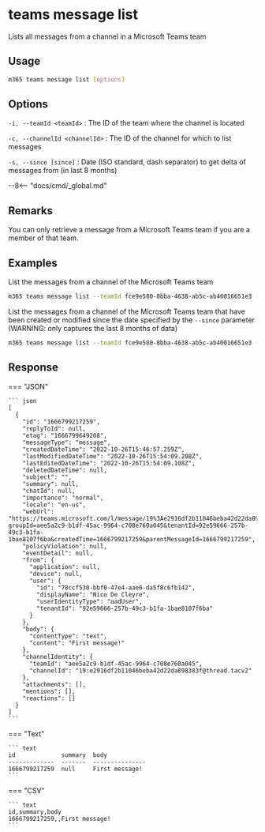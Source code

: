# teams message list

Lists all messages from a channel in a Microsoft Teams team

## Usage

```sh
m365 teams message list [options]
```

## Options

`-i, --teamId <teamId>`
: The ID of the team where the channel is located

`-c, --channelId <channelId>`
: The ID of the channel for which to list messages

`-s, --since [since]`
: Date (ISO standard, dash separator) to get delta of messages from (in last 8 months)

--8<-- "docs/cmd/_global.md"

## Remarks

You can only retrieve a message from a Microsoft Teams team if you are a member of that team.

## Examples

List the messages from a channel of the Microsoft Teams team

```sh
m365 teams message list --teamId fce9e580-8bba-4638-ab5c-ab40016651e3 --channelId 19:eb30973b42a847a2a1df92d91e37c76a@thread.skype
```

List the messages from a channel of the Microsoft Teams team that have been created or modified since the date specified by the `--since` parameter (WARNING: only captures the last 8 months of data)

```sh
m365 teams message list --teamId fce9e580-8bba-4638-ab5c-ab40016651e3 --channelId 19:eb30973b42a847a2a1df92d91e37c76a@thread.skype --since 2019-12-31T14:00:00Z
```

## Response

=== "JSON"

    ``` json
    [
      {
        "id": "1666799217259",
        "replyToId": null,
        "etag": "1666799649208",
        "messageType": "message",
        "createdDateTime": "2022-10-26T15:46:57.259Z",
        "lastModifiedDateTime": "2022-10-26T15:54:09.208Z",
        "lastEditedDateTime": "2022-10-26T15:54:09.108Z",
        "deletedDateTime": null,
        "subject": "",
        "summary": null,
        "chatId": null,
        "importance": "normal",
        "locale": "en-us",
        "webUrl": "https://teams.microsoft.com/l/message/19%3Ae2916df2b11046beba42d22da898383f%40thread.tacv2/1666799217259?groupId=aee5a2c9-b1df-45ac-9964-c708e760a045&tenantId=92e59666-257b-49c3-b1fa-1bae8107f6ba&createdTime=1666799217259&parentMessageId=1666799217259",
        "policyViolation": null,
        "eventDetail": null,
        "from": {
          "application": null,
          "device": null,
          "user": {
            "id": "78ccf530-bbf0-47e4-aae6-da5f8c6fb142",
            "displayName": "Nico De Cleyre",
            "userIdentityType": "aadUser",
            "tenantId": "92e59666-257b-49c3-b1fa-1bae8107f6ba"
          }
        },
        "body": {
          "contentType": "text",
          "content": "First message!"
        },
        "channelIdentity": {
          "teamId": "aee5a2c9-b1df-45ac-9964-c708e760a045",
          "channelId": "19:e2916df2b11046beba42d22da898383f@thread.tacv2"
        },
        "attachments": [],
        "mentions": [],
        "reactions": []
      }
    ]    
    ```

=== "Text"

    ``` text
    id             summary  body
    -------------  -------  ---------------
    1666799217259  null     First message!
    ```

=== "CSV"

    ``` text
    id,summary,body
    1666799217259,,First message!
    ```
